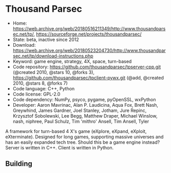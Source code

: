 # Thousand Parsec

- Home: https://web.archive.org/web/20180516211349/http://www.thousandparsec.net/tp/, https://sourceforge.net/projects/thousandparsec/
- State: beta, inactive since 2012
- Download: https://web.archive.org/web/20180523204730/http://www.thousandparsec.net/tp/download-instructions.php
- Keyword: game engine, strategy, 4X, space, turn-based
- Code repository: https://github.com/thousandparsec/tpserver-cpp.git (@created 2010, @stars 10, @forks 3), https://github.com/thousandparsec/tpclient-pywx.git (@add, @created 2010, @stars 8, @forks 7)
- Code language: C++, Python
- Code license: GPL-2.0
- Code dependency: NumPy, psyco, pygame, pyOpenSSL, wxPython
- Developer: Aaron Mavrinac, Alan P. Laudicina, Aqua Fox, Brett Nash, Greywhind, James Gardner, Joel Stanley, Jotham, Jure Repinc, Krzysztof Sobolewski, Lee Begg, Matthew Draper, Michael Winslow, nash, niphree, Paul Schulz, Tim 'mithro' Ansell, Tim Ansell, Tyler

A framework for turn-based 4 X's game (eXplore, eXpand, eXploit, eXterminate). Designed for long games, supporting massive universes and has an easily expanded tech tree.
Should this be a game engine instead? Server is written in C++. Client is written in Python.

## Building
